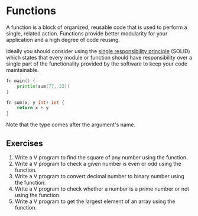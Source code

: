 # Functions

A function is a block of organized, reusable code that is used to perform a single, related action. Functions provide better modularity for your application and a high degree of code reusing. 

Ideally you should consider using the [single responsibility principle](https://en.wikipedia.org/wiki/Single_responsibility_principle) (SOLID) which states that every module or function should have responsibility over a single part of the functionality provided by the software to keep your code maintainable.

```go
fn main() {
	println(sum(77, 33))
}

fn sum(x, y int) int {
	return x + y
}
```

Note that the type comes after the argument's name.

## Exercises

1. Write a V program to find the square of any number using the function.
2. Write a V program to check a given number is even or odd using the function.
3. Write a V program to convert decimal number to binary number using the function.
4. Write a V program to check whether a number is a prime number or not using the function. 
5. Write a V program to get the largest element of an array using the function.
